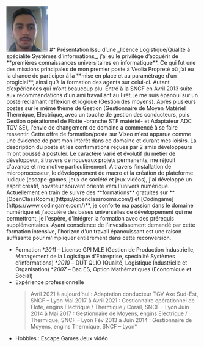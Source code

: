<img src="Capture.JPG" alt="Photo de moi" />
#* Présentation Issu d’une _licence Logistique/Qualité à spécialité Systèmes
    d'informations_, j’ai eu le privilège d’acquérir de **premières
    connaissances universitaires en informatique**. Ce qui fut une des missions
    principales de mon premier poste à Veolia Propreté où j’ai eu la chance de
    participer à la **mise en place et au paramétrage d’un progiciel**, ainsi
    qu’à la formation des agents sur celui-ci. Autant d’expériences qui m’ont
    beaucoup plu. Entré à la SNCF en Avril 2013 suite aux recommandations d'un
    ami travaillant au Frêt, je me suis épanoui sur un poste réclamant réflexion
    et logique (Gestion des moyens). Après plusieurs postes sur le même thème de
    Gestion (Gestionnaire de Moyen Matériel Thermique, Electrique, avec un
    touche de gestion des conducteurs, puis Gestion opérationnel de Flotte
    -branche STF matériel- et Adaptateur ADC TGV SE), l'envie de changement de
    domaine a commencé à se faire ressentir. Cette offre de formation/poste sur
    Viseo m'est apparue comme une évidence de part mon intérêt dans ce domaine
    et durant mes loisirs. La description du poste et les confirmations reçues
    par 2 amis développeurs m'ont poussé à postuler. Le caractère varié et
    évolutif du métier de développeur, à travers de nouveaux projets permanents,
    me réjouit d'avance et me motive particulièrement. A travers l’installation
    de microprocesseur, le développement de macro et la création de plateforme
    ludique (escape-games, jeux de société et jeux vidéos), j'ai développé un
    esprit créatif, novateur souvent orienté vers l'univers numérique.
    Actuellement en train de suivre des **formations** gratuites sur
    **[OpenClassRooms](https://openclassrooms.com/) et
    [Codingame](https://www.codingame.com/)**, je conforte ma passion dans le
    domaine numérique et j'acquière des bases universelles de développement qui
    me permettront, je l'espère, d'intégrer la formation avec des prérequis
    supplémentaires. Ayant conscience de l'investissement demandé par cette
    formation intensive, l'horizon d'un travail épanouissant est une raison
    suffisante pour m'impliquer entièrement dans cette reconversion. 
    
  * Formation
    *_2011_ – License GPI MLE (Gestion de Production Industrielle, Management de
    la Logistique d’Entreprise, spécialité Systèmes d’informations)
    *_2010_ – DUT QLIO (Qualité, Logistique Industrielle et Organisation)
    *_2007_ – Bac ES, Option Mathématiques (Economique et Social)
  * Expérience professionnelle
    >Avril 2021 à aujourd’hui : Adaptation conducteur TGV Axe Sud-Est, SNCF – Lyon
    >Mai 2017 à Avril 2021 : Gestionnaire opérationnel de Flote, engins Electrique / Thermique / Corail, SNCF – Lyon
    >Juin 2014 à Mai 2017 : Gestionnaire de Moyens, engins Electrique / Thermique, SNCF – Lyon
    >Fév 2013 à Juin 2014 : Gestionnaire de Moyens, engins Thermique, SNCF – Lyon*
  * Hobbies : Escape Games Jeux vidéo